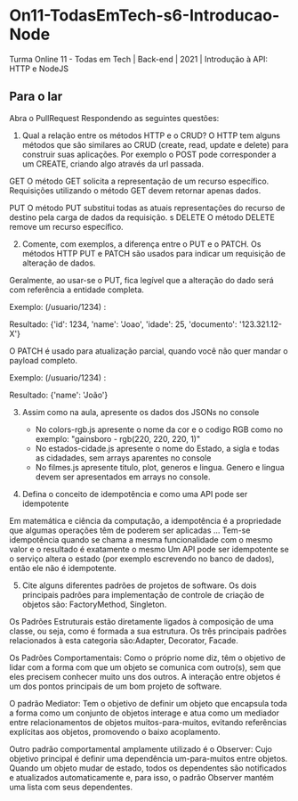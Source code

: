 # On11-TodasEmTech-s6-Introducao-Node
Turma Online 11 - Todas em Tech | Back-end | 2021 | Introdução à API:
HTTP e NodeJS

## Para o lar
Abra o PullRequest Respondendo as seguintes questões:

1) Qual a relação entre os métodos HTTP e o CRUD?
O HTTP tem alguns métodos que são similares ao CRUD (create, read, update e delete) para construir suas aplicações.
 Por exemplo o POST pode corresponder a um CREATE, criando algo através da url passada.

GET
O método GET solicita a representação de um recurso específico. Requisições utilizando o método GET devem retornar apenas dados.

PUT
O método PUT substitui todas as atuais representações do recurso de destino pela carga de dados da requisição.
s
DELETE
O método DELETE remove um recurso específico.

2) Comente, com exemplos, a diferença entre o PUT e o PATCH.
Os métodos HTTP PUT e PATCH são usados para indicar um requisição de alteração de dados.

Geralmente, ao usar-se o PUT, fica legível que a alteração do dado será com referência a entidade completa.

Exemplo: (/usuario/1234) :

Resultado: {'id': 1234, 'name': 'Joao', 'idade': 25, 'documento': '123.321.12-X'}

O PATCH é usado para atualização parcial, quando você não quer mandar o payload completo.

Exemplo: (/usuario/1234) :

Resultado: {'name': 'João'}

3) Assim como na aula, apresente os dados dos JSONs no console 
    - No colors-rgb.js apresente o nome da cor e o codigo RGB como no exemplo: "gainsboro - rgb(220, 220, 220, 1)"
    - No estados-cidade.js apresente o nome do Estado, a sigla e todas as cidadades, sem arrays aparentes no console
    - No filmes.js apresente titulo, plot, generos e lingua. Genero e lingua devem ser apresentados em arrays no console.

4) Defina o conceito de idempotência e como uma API pode ser idempotente

  Em matemática e ciência da computação, a idempotência é a propriedade que algumas operações têm de poderem ser aplicadas ...
 Tem-se idempotência quando se chama a mesma funcionalidade com o mesmo valor
 e o resultado é exatamente o mesmo 
     Um API pode ser idempotente se o serviço altera o estado (por exemplo 
 escrevendo no banco de dados), então ele não é idempotente.
    
5) Cite alguns diferentes padrões de projetos de software.
Os dois principais padrões para implementação de controle de criação de objetos são: FactoryMethod, Singleton.

Os Padrões Estruturais estão diretamente ligados à composição de uma classe, ou seja, como é formada a sua estrutura.
Os três principais padrões relacionados à esta categoria são:Adapter, Decorator, Facade.

Os Padrões Comportamentais:
 Como o próprio nome diz, têm o objetivo de lidar com a forma com que um objeto se comunica com outro(s), sem que eles precisem conhecer muito uns dos outros. A interação entre objetos é um dos pontos principais de um bom projeto de software.

 O padrão Mediator:
  Tem o objetivo de definir um objeto que encapsula toda a forma como um conjunto de objetos interage e atua como um mediador entre relacionamentos de objetos muitos-para-muitos, evitando referências explícitas aos objetos, promovendo o baixo acoplamento.

  Outro padrão comportamental amplamente utilizado é o Observer: Cujo objetivo principal é definir uma dependência um-para-muitos entre objetos. Quando um objeto mudar de estado, todos os dependentes são notificados e atualizados automaticamente e, para isso, o padrão Observer mantém uma lista com seus dependentes.